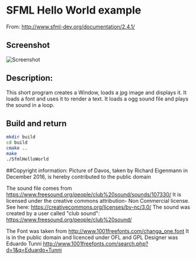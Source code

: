 # SFML Hello World example

From: http://www.sfml-dev.org/documentation/2.4.1/

## Screenshot
![Screenshot](http://opentechschool-zurich.github.io/cpp-co-learning/topics/graphics/richard/SfmlHelloWorld/SfmlHelloWorld.png)

## Description:
This short program creates a Window, loads a jpg image and displays it.
It loads a font and uses it to render a text.
It loads a ogg sound file and plays the sound in a loop.

## Build and return
```bash
mkdir build
cd build
cmake ..
make
./SfmlHelloWorld
```

##Copyright information:
Picture of Davos, taken by Richard Eigenmann in December 2016, is hereby contributed to the public domain

The sound file comes from https://www.freesound.org/people/club%20sound/sounds/107330/
It is licensed under the creative commons attribution- Non Commercial license.
See here: https://creativecommons.org/licenses/by-nc/3.0/
The sound was created by a user called "club sound": https://www.freesound.org/people/club%20sound/

The Font was taken from http://www.1001freefonts.com/changa_one.font
It is in the public domain and licenced under OFL and GPL
Designer was Eduardo Tunni http://www.1001freefonts.com/search.php?d=1&q=Eduardo+Tunni

